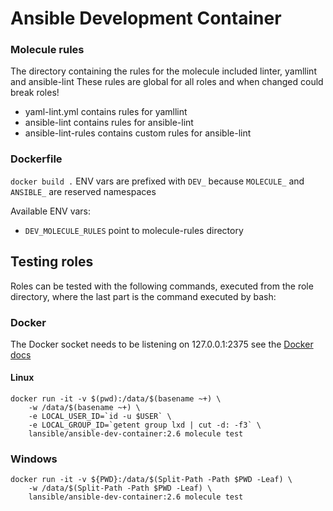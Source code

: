 # Ansible Development Container

### Molecule rules
The directory containing the rules for the molecule included linter, yamllint and ansible-lint
These rules are global for all roles and when changed could break roles!

* yaml-lint.yml contains rules for yamllint
* ansible-lint contains rules for ansible-lint
* ansible-lint-rules contains custom rules for ansible-lint

### Dockerfile
`docker build .`
ENV vars are prefixed with `DEV_` because `MOLECULE_` and `ANSIBLE_` are reserved namespaces

Available ENV vars:
* `DEV_MOLECULE_RULES` point to molecule-rules directory

## Testing roles

Roles can be tested with the following commands, executed from the role directory, where the last part is the command executed by bash:

### Docker
The Docker socket needs to be listening on 127.0.0.1:2375 see the [Docker docs](https://success.docker.com/article/using-systemd-to-control-the-docker-daemon#overridingdefaultsforthedockerdaemon)
#### Linux
```
docker run -it -v $(pwd):/data/$(basename ~+) \
    -w /data/$(basename ~+) \
    -e LOCAL_USER_ID=`id -u $USER` \
    -e LOCAL_GROUP_ID=`getent group lxd | cut -d: -f3` \
    lansible/ansible-dev-container:2.6 molecule test
```

### Windows
```
docker run -it -v ${PWD}:/data/$(Split-Path -Path $PWD -Leaf) \
    -w /data/$(Split-Path -Path $PWD -Leaf) \
    lansible/ansible-dev-container:2.6 molecule test
```
